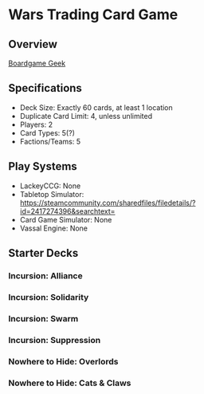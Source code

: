 # Wars Trading Card Game

## Overview

[Boardgame Geek](https://boardgamegeek.com/boardgame/12488/wars-trading-card-game)

## Specifications

* Deck Size: Exactly 60 cards, at least 1 location
* Duplicate Card Limit: 4, unless unlimited
* Players: 2
* Card Types: 5(?)
* Factions/Teams: 5

## Play Systems

* LackeyCCG: None
* Tabletop Simulator: <https://steamcommunity.com/sharedfiles/filedetails/?id=2417274396&searchtext=>
* Card Game Simulator: None
* Vassal Engine: None

## Starter Decks

### Incursion: Alliance

### Incursion: Solidarity

### Incursion: Swarm

### Incursion: Suppression

### Nowhere to Hide: Overlords

### Nowhere to Hide: Cats & Claws
